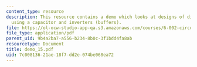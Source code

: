 ```yaml
---
content_type: resource
description: This resource contains a demo which looks at designs of digital memory
  using a capacitor and inverters (buffers).
file: https://ol-ocw-studio-app-qa.s3.amazonaws.com/courses/6-002-circuits-and-electronics-spring-2007/7c00813621ae18f7dd2e074be068ea72_demo_15.pdf
file_type: application/pdf
parent_uid: 9b4a2ba7-a556-b234-8b0c-3f1bdd4fa8ab
resourcetype: Document
title: demo_15.pdf
uid: 7c008136-21ae-18f7-dd2e-074be068ea72
---
```

